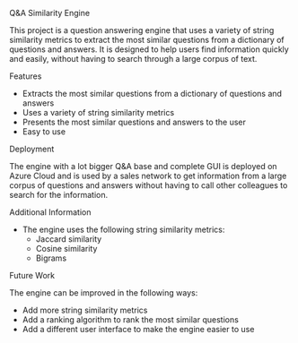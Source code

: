 Q&A Similarity Engine

This project is a question answering engine that uses a variety of string similarity metrics to extract the most similar questions from a dictionary of questions and answers. 
It is designed to help users find information quickly and easily, without having to search through a large corpus of text.

Features

* Extracts the most similar questions from a dictionary of questions and answers
* Uses a variety of string similarity metrics
* Presents the most similar questions and answers to the user
* Easy to use

Deployment

The engine with a lot bigger Q&A base and complete GUI is deployed on Azure Cloud and is used by a sales network to get information from a large corpus of questions and answers without having 
to call other colleagues to search for the information.

Additional Information

* The engine uses the following string similarity metrics:
    * Jaccard similarity
    * Cosine similarity
    * Bigrams

Future Work

The engine can be improved in the following ways:

* Add more string similarity metrics
* Add a ranking algorithm to rank the most similar questions
* Add a different user interface to make the engine easier to use
